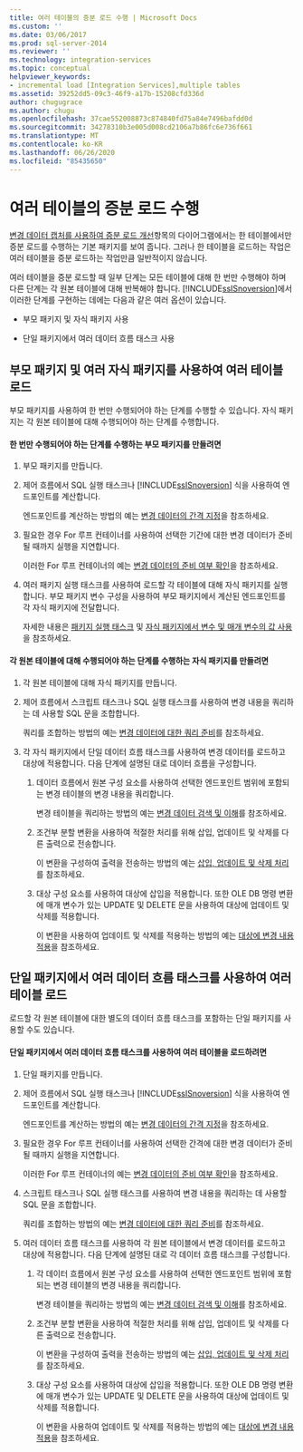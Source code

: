 ```yaml
---
title: 여러 테이블의 증분 로드 수행 | Microsoft Docs
ms.custom: ''
ms.date: 03/06/2017
ms.prod: sql-server-2014
ms.reviewer: ''
ms.technology: integration-services
ms.topic: conceptual
helpviewer_keywords:
- incremental load [Integration Services],multiple tables
ms.assetid: 39252dd5-09c3-46f9-a17b-15208cfd336d
author: chugugrace
ms.author: chugu
ms.openlocfilehash: 37cae552008873c874840fd75a84e7496bafdd0d
ms.sourcegitcommit: 34278310b3e005d008cd2106a7b86fc6e736f661
ms.translationtype: MT
ms.contentlocale: ko-KR
ms.lasthandoff: 06/26/2020
ms.locfileid: "85435650"
---
```

# <a name="perform-an-incremental-load-of-multiple-tables"></a>여러 테이블의 증분 로드 수행
  [변경 데이터 캡처를 사용하여 증분 로드 개선](change-data-capture-ssis.md)항목의 다이어그램에서는 한 테이블에서만 증분 로드를 수행하는 기본 패키지를 보여 줍니다. 그러나 한 테이블을 로드하는 작업은 여러 테이블을 증분 로드하는 작업만큼 일반적이지 않습니다.  
  
 여러 테이블을 증분 로드할 때 일부 단계는 모든 테이블에 대해 한 번만 수행해야 하며 다른 단계는 각 원본 테이블에 대해 반복해야 합니다. [!INCLUDE[ssISnoversion](../../includes/ssisnoversion-md.md)]에서 이러한 단계를 구현하는 데에는 다음과 같은 여러 옵션이 있습니다.  
  
-   부모 패키지 및 자식 패키지 사용  
  
-   단일 패키지에서 여러 데이터 흐름 태스크 사용  
  
## <a name="loading-multiple-tables-by-using-a-parent-package-and-multiple-child-packages"></a>부모 패키지 및 여러 자식 패키지를 사용하여 여러 테이블 로드  
 부모 패키지를 사용하여 한 번만 수행되어야 하는 단계를 수행할 수 있습니다. 자식 패키지는 각 원본 테이블에 대해 수행되어야 하는 단계를 수행합니다.  
  
#### <a name="to-create-a-parent-package-that-performs-those-steps-that-only-have-to-be-done-once"></a>한 번만 수행되어야 하는 단계를 수행하는 부모 패키지를 만들려면  
  
1.  부모 패키지를 만듭니다.  
  
2.  제어 흐름에서 SQL 실행 태스크나 [!INCLUDE[ssISnoversion](../../includes/ssisnoversion-md.md)] 식을 사용하여 엔드포인트를 계산합니다.  
  
     엔드포인트를 계산하는 방법의 예는 [변경 데이터의 간격 지정](specify-an-interval-of-change-data.md)을 참조하세요.  
  
3.  필요한 경우 For 루프 컨테이너를 사용하여 선택한 기간에 대한 변경 데이터가 준비될 때까지 실행을 지연합니다.  
  
     이러한 For 루프 컨테이너의 예는 [변경 데이터의 준비 여부 확인](determine-whether-the-change-data-is-ready.md)을 참조하세요.  
  
4.  여러 패키지 실행 태스크를 사용하여 로드할 각 테이블에 대해 자식 패키지를 실행합니다. 부모 패키지 변수 구성을 사용하여 부모 패키지에서 계산된 엔드포인트를 각 자식 패키지에 전달합니다.  
  
     자세한 내용은 [패키지 실행 태스크](../control-flow/execute-package-task.md) 및 [자식 패키지에서 변수 및 매개 변수의 값 사용](../use-the-values-of-variables-and-parameters-in-a-child-package.md)을 참조하세요.  
  
#### <a name="to-create-child-packages-to-perform-those-steps-that-have-to-be-done-for-each-source-table"></a>각 원본 테이블에 대해 수행되어야 하는 단계를 수행하는 자식 패키지를 만들려면  
  
1.  각 원본 테이블에 대해 자식 패키지를 만듭니다.  
  
2.  제어 흐름에서 스크립트 태스크나 SQL 실행 태스크를 사용하여 변경 내용을 쿼리하는 데 사용할 SQL 문을 조합합니다.  
  
     쿼리를 조합하는 방법의 예는 [변경 데이터에 대한 쿼리 준비](prepare-to-query-for-the-change-data.md)를 참조하세요.  
  
3.  각 자식 패키지에서 단일 데이터 흐름 태스크를 사용하여 변경 데이터를 로드하고 대상에 적용합니다. 다음 단계에 설명된 대로 데이터 흐름을 구성합니다.  
  
    1.  데이터 흐름에서 원본 구성 요소를 사용하여 선택한 엔드포인트 범위에 포함되는 변경 테이블의 변경 내용을 쿼리합니다.  
  
         변경 테이블을 쿼리하는 방법의 예는 [변경 데이터 검색 및 이해](retrieve-and-understand-the-change-data.md)를 참조하세요.  
  
    2.  조건부 분할 변환을 사용하여 적절한 처리를 위해 삽입, 업데이트 및 삭제를 다른 출력으로 전송합니다.  
  
         이 변환을 구성하여 출력을 전송하는 방법의 예는 [삽입, 업데이트 및 삭제 처리](process-inserts-updates-and-deletes.md)를 참조하세요.  
  
    3.  대상 구성 요소를 사용하여 대상에 삽입을 적용합니다. 또한 OLE DB 명령 변환에 매개 변수가 있는 UPDATE 및 DELETE 문을 사용하여 대상에 업데이트 및 삭제를 적용합니다.  
  
         이 변환을 사용하여 업데이트 및 삭제를 적용하는 방법의 예는 [대상에 변경 내용 적용](apply-the-changes-to-the-destination.md)을 참조하세요.  
  
## <a name="loading-multiple-tables-by-using-multiple-data-flow-tasks-in-a-single-package"></a>단일 패키지에서 여러 데이터 흐름 태스크를 사용하여 여러 테이블 로드  
 로드할 각 원본 테이블에 대한 별도의 데이터 흐름 태스크를 포함하는 단일 패키지를 사용할 수도 있습니다.  
  
#### <a name="to-load-multiple-tables-by-using-multiple-data-flow-tasks-in-a-single-package"></a>단일 패키지에서 여러 데이터 흐름 태스크를 사용하여 여러 테이블을 로드하려면  
  
1.  단일 패키지를 만듭니다.  
  
2.  제어 흐름에서 SQL 실행 태스크나 [!INCLUDE[ssISnoversion](../../includes/ssisnoversion-md.md)] 식을 사용하여 엔드포인트를 계산합니다.  
  
     엔드포인트를 계산하는 방법의 예는 [변경 데이터의 간격 지정](specify-an-interval-of-change-data.md)을 참조하세요.  
  
3.  필요한 경우 For 루프 컨테이너를 사용하여 선택한 간격에 대한 변경 데이터가 준비될 때까지 실행을 지연합니다.  
  
     이러한 For 루프 컨테이너의 예는 [변경 데이터의 준비 여부 확인](determine-whether-the-change-data-is-ready.md)을 참조하세요.  
  
4.  스크립트 태스크나 SQL 실행 태스크를 사용하여 변경 내용을 쿼리하는 데 사용할 SQL 문을 조합합니다.  
  
     쿼리를 조합하는 방법의 예는 [변경 데이터에 대한 쿼리 준비](prepare-to-query-for-the-change-data.md)를 참조하세요.  
  
5.  여러 데이터 흐름 태스크를 사용하여 각 원본 테이블에서 변경 데이터를 로드하고 대상에 적용합니다. 다음 단계에 설명된 대로 각 데이터 흐름 태스크를 구성합니다.  
  
    1.  각 데이터 흐름에서 원본 구성 요소를 사용하여 선택한 엔드포인트 범위에 포함되는 변경 테이블의 변경 내용을 쿼리합니다.  
  
         변경 테이블을 쿼리하는 방법의 예는 [변경 데이터 검색 및 이해](retrieve-and-understand-the-change-data.md)를 참조하세요.  
  
    2.  조건부 분할 변환을 사용하여 적절한 처리를 위해 삽입, 업데이트 및 삭제를 다른 출력으로 전송합니다.  
  
         이 변환을 구성하여 출력을 전송하는 방법의 예는 [삽입, 업데이트 및 삭제 처리](process-inserts-updates-and-deletes.md)를 참조하세요.  
  
    3.  대상 구성 요소를 사용하여 대상에 삽입을 적용합니다. 또한 OLE DB 명령 변환에 매개 변수가 있는 UPDATE 및 DELETE 문을 사용하여 대상에 업데이트 및 삭제를 적용합니다.  
  
         이 변환을 사용하여 업데이트 및 삭제를 적용하는 방법의 예는 [대상에 변경 내용 적용](apply-the-changes-to-the-destination.md)을 참조하세요.  
  
  
